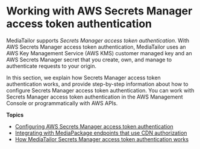 # Working with AWS Secrets Manager access token authentication<a name="channel-assembly-access-configuration-access-token"></a>

MediaTailor supports *Secrets Manager access token authentication*\. With AWS Secrets Manager access token authentication, MediaTailor uses an AWS Key Management Service \(AWS KMS\) customer managed key and an AWS Secrets Manager secret that you create, own, and manage to authenticate requests to your origin\.

In this section, we explain how Secrets Manager access token authentication works, and provide step\-by\-step information about how to configure Secrets Manager access token authentication\. You can work with Secrets Manager access token authentication in the AWS Management Console or programmatically with AWS APIs\.

**Topics**
+ [Configuring AWS Secrets Manager access token authentication](channel-assembly-access-configuration-access-configuring.md)
+ [Integrating with MediaPackage endpoints that use CDN authorization](channel-assembly-access-configuration-access-token-integrating-emp-cdn-auth.md)
+ [How MediaTailor Secrets Manager access token authentication works](channel-assembly-access-configuration-overview.md)